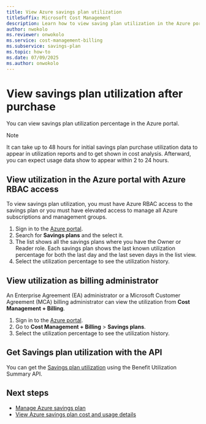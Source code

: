 ```yaml
---
title: View Azure savings plan utilization
titleSuffix: Microsoft Cost Management
description: Learn how to view saving plan utilization in the Azure portal.
author: nwokolo
ms.reviewer: onwokolo
ms.service: cost-management-billing
ms.subservice: savings-plan
ms.topic: how-to
ms.date: 07/09/2025
ms.author: onwokolo
---
```


# View savings plan utilization after purchase

You can view savings plan utilization percentage in the Azure portal.

> [!NOTE]
> It can take up to 48 hours for initial savings plan purchase utilization data to appear in utilization reports and to get shown in cost analysis. Afterward, you can expect usage data show to appear within 2 to 24 hours.

## View utilization in the Azure portal with Azure RBAC access

To view savings plan utilization, you must have Azure RBAC access to the savings plan or you must have elevated access to manage all Azure subscriptions and management groups.

1. Sign in to the [Azure portal](https://portal.azure.com).
2. Search for **Savings plans** and the select it.
3. The list shows all the savings plans where you have the Owner or Reader role. Each savings plan shows the last known utilization percentage for both the last day and the last seven days in the list view.
4. Select the utilization percentage to see the utilization history.

## View utilization as billing administrator

An Enterprise Agreement (EA) administrator or a Microsoft Customer Agreement (MCA) billing administrator can view the utilization from  **Cost Management + Billing**.

1. Sign in to the [Azure portal](https://portal.azure.com).
2. Go to  **Cost Management + Billing** > **Savings plans**.
3. Select the utilization percentage to see the utilization history.

## Get Savings plan utilization with the API

You can get the [Savings plan utilization](https://go.microsoft.com/fwlink/?linkid=2209373) using the Benefit Utilization Summary API.

## Next steps

- [Manage Azure savings plan](manage-savings-plan.md)
- [View Azure savings plan cost and usage details](utilization-cost-reports.md)
